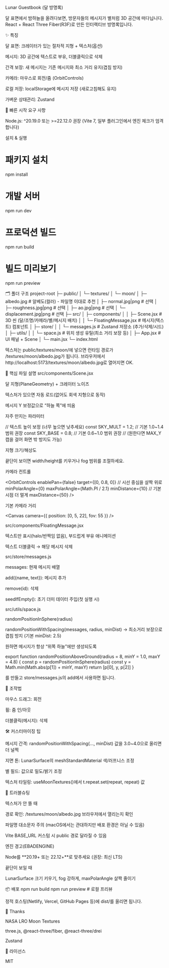 Lunar Guestbook (달 방명록)

달 표면에서 밤하늘을 올려다보면, 방문자들의 메시지가 별처럼 3D 공간에 떠다닙니다.
React + React Three Fiber(R3F)로 만든 인터랙티브 방명록입니다.

✨ 특징

달 표면: 크레이터가 있는 절차적 지형 + 텍스처(옵션)

메시지: 3D 공간에 텍스트로 부유, 더블클릭으로 삭제

간격 보장: 새 메시지는 기존 메시지와 최소 거리 유지(겹침 방지)

카메라: 마우스로 회전/줌 (OrbitControls)

로컬 저장: localStorage에 메시지 저장 (새로고침해도 유지)

가벼운 상태관리: Zustand

🚀 빠른 시작
요구 사항

Node.js: ^20.19.0 또는 >=22.12.0 권장
(Vite 7, 일부 플러그인에서 엔진 체크가 엄격합니다)

설치 & 실행
# 패키지 설치
npm install

# 개발 서버
npm run dev

# 프로덕션 빌드
npm run build

# 빌드 미리보기
npm run preview

🗂 폴더 구조
project-root
├─ public/
│  └─ textures/
│     └─ moon/
│        ├─ albedo.jpg            # 알베도(컬러) - 파일명 이대로 추천
│        ├─ normal.jpg|png        # 선택
│        ├─ roughness.jpg|png     # 선택
│        ├─ ao.jpg|png            # 선택
│        └─ displacement.jpg|png  # 선택
├─ src/
│  ├─ components/
│  │  ├─ Scene.jsx                # 3D 씬 (달/조명/카메라/별/메시지 배치)
│  │  └─ FloatingMessage.jsx      # 메시지(텍스트) 컴포넌트
│  ├─ store/
│  │  └─ messages.js              # Zustand 저장소 (추가/삭제/시드)
│  ├─ utils/
│  │  └─ space.js                 # 위치 생성 유틸(최소 거리 보장 등)
│  ├─ App.jsx                     # UI 패널 + Scene
│  └─ main.jsx
└─ index.html


텍스처는 public/textures/moon/에 넣으면 런타임 경로가 /textures/moon/albedo.jpg가 됩니다.
브라우저에서 http://localhost:5173/textures/moon/albedo.jpg로 열어지면 OK.

🧩 핵심 파일 설명
src/components/Scene.jsx

달 지형(PlaneGeometry) + 크레이터 노이즈

텍스처가 있으면 자동 로드(없어도 회색 지형으로 동작)

메시지 Y 보정값으로 “하늘 쪽”에 띄움

자주 만지는 파라미터

// 텍스트 높이 보정 (너무 높으면 낮추세요)
const SKY_MULT = 1.2;   // 기본 1.0~1.4 범위 권장
const SKY_BASE = 0.8;   // 기본 0.6~1.0 범위 권장
// (원한다면 MAX_Y 캡을 걸어 화면 밖 방지도 가능)


지형 크기/해상도

<LunarSurface width={600} height={600} segments={384} />


끝단이 보이면 width/height를 키우거나 fog 범위를 조절하세요.

카메라 컨트롤

<OrbitControls
  enablePan={false}
  target={[0, 0.8, 0]}  // 시선 중심을 살짝 위로
  minPolarAngle={0}
  maxPolarAngle={Math.PI / 2.1}
  minDistance={10}      // 기본 시점 더 멀게
  maxDistance={50}
/>


기본 카메라 거리

<Canvas camera={{ position: [0, 5, 22], fov: 55 }} />

src/components/FloatingMessage.jsx

텍스트만 표시(halo/반짝임 없음), 부드럽게 부유 애니메이션

텍스트 더블클릭 → 해당 메시지 삭제

src/store/messages.js

messages: 현재 메시지 배열

add({name, text}): 메시지 추가

remove(id): 삭제

seedIfEmpty(): 초기 더미 데이터 주입(첫 실행 시)

src/utils/space.js

randomPositionInSphere(radius)

randomPositionWithSpacing(messages, radius, minDist)
→ 최소거리 보장으로 겹침 방지 (기본 minDist: 2.5)

원하면 메시지가 항상 “위쪽 하늘”에만 생성되도록

export function randomPositionAboveGround(radius = 8, minY = 1.0, maxY = 4.8) {
  const p = randomPositionInSphere(radius)
  const y = Math.min(Math.abs(p[1]) + minY, maxY)
  return [p[0], y, p[2]]
}


를 만들고 store/messages.js의 add에서 사용하면 됩니다.

🧪 조작법

마우스 드래그: 회전

휠: 줌 인/아웃

더블클릭(메시지): 삭제

🛠 커스터마이징 팁

메시지 간격: randomPositionWithSpacing(..., minDist) 값을 3.0~4.0으로 올리면 더 널찍

지면 톤: LunarSurface의 meshStandardMaterial 색/러프니스 조정

별 필드: <Stars radius depth count factor /> 값으로 밀도/밝기 조정

텍스처 타일링: useMoonTextures()에서 t.repeat.set(repeat, repeat) 값

🧰 트러블슈팅

텍스처가 안 뜰 때

경로 확인: /textures/moon/albedo.jpg 브라우저에서 열리는지 확인

파일명 대소문자 주의 (macOS에서는 관대하지만 배포 환경은 아닐 수 있음)

Vite BASE_URL 커스텀 시 public 경로 달라질 수 있음

엔진 경고(EBADENGINE)

Node를 **20.19+ 또는 22.12+**로 맞추세요 (권장: 최신 LTS)

끝단이 보일 때

LunarSurface 크기 키우기, fog 강하게, maxPolarAngle 살짝 줄이기

📦 배포
npm run build
npm run preview   # 로컬 프리뷰


정적 호스팅(Netlify, Vercel, GitHub Pages 등)에 dist/를 올리면 됩니다.

🙏 Thanks

NASA LRO Moon Textures

three.js, @react-three/fiber, @react-three/drei

Zustand

📄 라이선스

MIT
